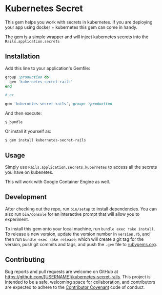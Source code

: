 # Kubernetes Secret

This gem helps you work with secrets in kubernetes. If you are deploying your app using docker + kubernetes this gem can come in handy.

The gem is a simple wrapper and will inject kubernetes secrets into the `Rails.application.secrets`

## Installation

Add this line to your application's Gemfile:

```ruby
group :production do 
  gem 'kubernetes-secret-rails'
end

# or

gem 'kubernetes-secret-rails', group: :production
```

And then execute:

    $ bundle

Or install it yourself as:

    $ gem install kubernetes-secret-rails

## Usage

Simply use `Rails.application.secrets.kubernetes` to access all the secrets you have on kubenetes.

This will work with Google Container Engine as well.

## Development

After checking out the repo, run `bin/setup` to install dependencies. You can also run `bin/console` for an interactive prompt that will allow you to experiment.

To install this gem onto your local machine, run `bundle exec rake install`. To release a new version, update the version number in `version.rb`, and then run `bundle exec rake release`, which will create a git tag for the version, push git commits and tags, and push the `.gem` file to [rubygems.org](https://rubygems.org).

## Contributing

Bug reports and pull requests are welcome on GitHub at https://github.com/[USERNAME]/kubernetes-secret-rails. This project is intended to be a safe, welcoming space for collaboration, and contributors are expected to adhere to the [Contributor Covenant](http://contributor-covenant.org) code of conduct.


